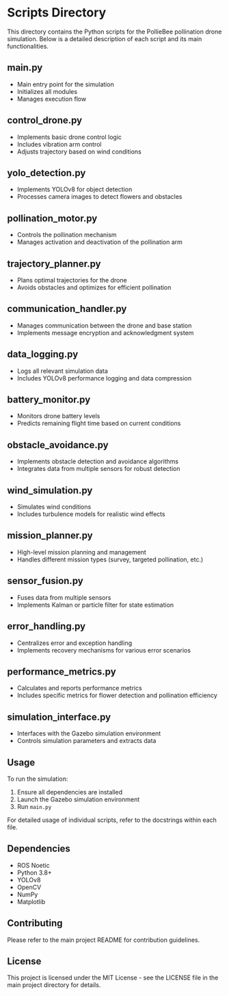 # Scripts Directory

This directory contains the Python scripts for the PollieBee pollination drone simulation. Below is a detailed description of each script and its main functionalities.

## main.py
- Main entry point for the simulation
- Initializes all modules
- Manages execution flow

## control_drone.py
- Implements basic drone control logic
- Includes vibration arm control
- Adjusts trajectory based on wind conditions

## yolo_detection.py
- Implements YOLOv8 for object detection
- Processes camera images to detect flowers and obstacles

## pollination_motor.py
- Controls the pollination mechanism
- Manages activation and deactivation of the pollination arm

## trajectory_planner.py
- Plans optimal trajectories for the drone
- Avoids obstacles and optimizes for efficient pollination

## communication_handler.py
- Manages communication between the drone and base station
- Implements message encryption and acknowledgment system

## data_logging.py
- Logs all relevant simulation data
- Includes YOLOv8 performance logging and data compression

## battery_monitor.py
- Monitors drone battery levels
- Predicts remaining flight time based on current conditions

## obstacle_avoidance.py
- Implements obstacle detection and avoidance algorithms
- Integrates data from multiple sensors for robust detection

## wind_simulation.py
- Simulates wind conditions
- Includes turbulence models for realistic wind effects

## mission_planner.py
- High-level mission planning and management
- Handles different mission types (survey, targeted pollination, etc.)

## sensor_fusion.py
- Fuses data from multiple sensors
- Implements Kalman or particle filter for state estimation

## error_handling.py
- Centralizes error and exception handling
- Implements recovery mechanisms for various error scenarios

## performance_metrics.py
- Calculates and reports performance metrics
- Includes specific metrics for flower detection and pollination efficiency

## simulation_interface.py
- Interfaces with the Gazebo simulation environment
- Controls simulation parameters and extracts data

## Usage

To run the simulation:

1. Ensure all dependencies are installed
2. Launch the Gazebo simulation environment
3. Run `main.py`

For detailed usage of individual scripts, refer to the docstrings within each file.

## Dependencies

- ROS Noetic
- Python 3.8+
- YOLOv8
- OpenCV
- NumPy
- Matplotlib

## Contributing

Please refer to the main project README for contribution guidelines.

## License

This project is licensed under the MIT License - see the LICENSE file in the main project directory for details.

